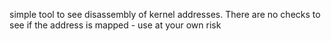 simple tool to see disassembly of kernel addresses. There are no checks to see if the address is mapped - use at your own risk
